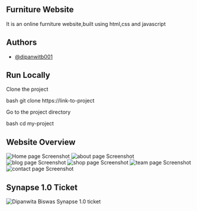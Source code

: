 ## Furniture Website

It is an online furniture  website,built using html,css and javascript
## Authors

- [@dipanwitb001](https://github.com/dipanwitb001)


## Run Locally

Clone the project

bash
  git clone https://link-to-project


Go to the project directory

bash
  cd my-project





## Website Overview
![Home page Screenshot](https://i.postimg.cc/2jwGbszN/127-0-0-1-5500-home-html.png)
![about page Screenshot](https://i.postimg.cc/QtLD7BJC/127-0-0-1-5500-about-html.png)
![blog page Screenshot](https://i.postimg.cc/XqHDwm6L/127-0-0-1-5500-blog-html.png)
![shop page Screenshot](https://i.postimg.cc/ZRq8rRYk/C-Users-Dipanwita-One-Drive-Desktop-furniture-website-shop-html.png)
![team page Screenshot](https://i.postimg.cc/NG3JmWVN/127-0-0-1-5500-team-html.png)
![contact page Screenshot](https://i.postimg.cc/MKw0Wxg8/127-0-0-1-5500-contact-html.png)



## Synapse 1.0 Ticket

![Dipanwita Biswas Synapse 1.0 ticket](https://i.postimg.cc/sXG1P8rp/dipanwita-1.png)
